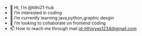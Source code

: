 - 👋 Hi, I’m @tithi21-hub
- 👀 I’m interested in coding
- 🌱 I’m currently learning java,python,graphic desgin
- 💞️ I’m looking to collaborate on frontend coding
- 📫 How to reach me through mail id-tithivyas1234@gmail.com

<!---
tithi21-hub/tithi21-hub is a ✨ special ✨ repository because its `README.md` (this file) appears on your GitHub profile.
You can click the Preview link to take a look at your changes.
--->
